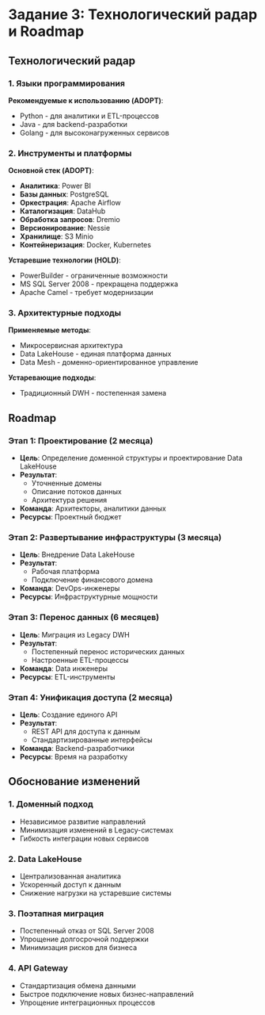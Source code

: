 # Задание 3: Технологический радар и Roadmap

## Технологический радар

### 1. Языки программирования
**Рекомендуемые к использованию (ADOPT)**:
- Python - для аналитики и ETL-процессов
- Java - для backend-разработки
- Golang - для высоконагруженных сервисов

### 2. Инструменты и платформы
**Основной стек (ADOPT)**:
- **Аналитика**: Power BI
- **Базы данных**: PostgreSQL
- **Оркестрация**: Apache Airflow
- **Каталогизация**: DataHub
- **Обработка запросов**: Dremio
- **Версионирование**: Nessie
- **Хранилище**: S3 Minio
- **Контейнеризация**: Docker, Kubernetes

**Устаревшие технологии (HOLD)**:
- PowerBuilder - ограниченные возможности
- MS SQL Server 2008 - прекращена поддержка
- Apache Camel - требует модернизации

### 3. Архитектурные подходы
**Применяемые методы**:
- Микросервисная архитектура
- Data LakeHouse - единая платформа данных
- Data Mesh - доменно-ориентированное управление

**Устаревающие подходы**:
- Традиционный DWH - постепенная замена

## Roadmap

### Этап 1: Проектирование (2 месяца)
- **Цель**: Определение доменной структуры и проектирование Data LakeHouse
- **Результат**:
  - Уточненные домены
  - Описание потоков данных
  - Архитектура решения
- **Команда**: Архитекторы, аналитики данных
- **Ресурсы**: Проектный бюджет

### Этап 2: Развертывание инфраструктуры (3 месяца)
- **Цель**: Внедрение Data LakeHouse
- **Результат**:
  - Рабочая платформа
  - Подключение финансового домена
- **Команда**: DevOps-инженеры
- **Ресурсы**: Инфраструктурные мощности

### Этап 3: Перенос данных (6 месяцев)
- **Цель**: Миграция из Legacy DWH
- **Результат**:
  - Постепенный перенос исторических данных
  - Настроенные ETL-процессы
- **Команда**: Data инженеры
- **Ресурсы**: ETL-инструменты

### Этап 4: Унификация доступа (2 месяца)
- **Цель**: Создание единого API
- **Результат**:
  - REST API для доступа к данным
  - Стандартизированные интерфейсы
- **Команда**: Backend-разработчики
- **Ресурсы**: Время на разработку

## Обоснование изменений

### 1. Доменный подход
  - Независимое развитие направлений
  - Минимизация изменений в Legacy-системах
  - Гибкость интеграции новых сервисов

### 2. Data LakeHouse
  - Централизованная аналитика
  - Ускоренный доступ к данным
  - Снижение нагрузки на устаревшие системы

### 3. Поэтапная миграция
  - Постепенный отказ от SQL Server 2008
  - Упрощение долгосрочной поддержки
  - Минимизация рисков для бизнеса

### 4. API Gateway
  - Стандартизация обмена данными
  - Быстрое подключение новых бизнес-направлений
  - Упрощение интеграционных процессов